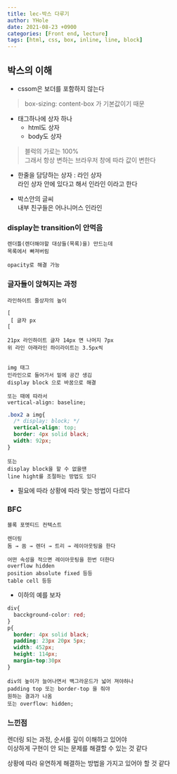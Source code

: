 ```yaml
---
title: lec-박스 다루기
author: YHole
date: 2021-08-23 +0900
categories: [Front end, lecture]
tags: [html, css, box, inline, line, block]
---
```


## 박스의 이해

- cssom은 보더를 포함하지 않는다

> box-sizing: content-box 가 기본값이기 때문

- 태그하나에 상자 하나
  - html도 상자  
  - body도 상자

> 블럭의 가로는 100%  
> 그래서 항상 변하는 브라우저 창에 따라 값이 변한다

- 한줄을 담당하는 상자 : 라인 상자  
라인 상자 안에 있다고 해서 인라인 이라고 한다

- 박스안의 글씨  
내부 친구들은 어나니머스 인라인

### display는 transition이 안먹음

```
렌더틀(렌더해야할 대상들(목록)을) 만드는데
목록에서 빠져버림

opacity로 해결 가능
```


### 글자들이 앉혀지는 과정

```
라인하이트 줄상자의 높이

[
 [ 글자 px    
[ 

21px 라인하이트 글자 14px 면 나머지 7px
위 라인 아래라인 하이라이트는 3.5px씩


img 태그 
인라인으로 들어가서 밑에 공간 생김
display block 으로 바꿈으로 해결

또는 때에 따라서
vertical-align: baseline;
```

```css
.box2 a img{
  /* display: block; */
  vertical-align: top;
  border: 4px solid black;
  width: 92px;
}
```

```
또는 
display block을 할 수 없을땐
line hight를 조절하는 방법도 있다
```

- 필요에 따라 상황에 따라 맞는 방법이 다르다



### BFC

```
블록 포멧티드 컨텍스트

렌더링
돔 → 쏨 → 렌더 → 트리 → 레이아웃팅을 한다

어떤 속성을 적으면 레이아웃팅을 한번 더한다
overflow hidden
position absolute fixed 등등
table cell 등등
```

- 이하의 예를 보자

```css
div{
  bacckground-color: red;
}
p{
  border: 4px solid black;
  padding: 23px 20px 5px;
  width: 452px;
  height: 114px;
  margin-top:30px
}
```
```
div의 높이가 늘어나면서 백그라운드가 넓어 져야하나
padding top 또는 border-top 을 줘야
원하는 결과가 나옴
또는 overflow: hidden;
```

### 느낀점

렌더링 되는 과정, 순서를 깊이 이해하고 있어야  
이상하게 구현이 안 되는 문제를 해결할 수 있는 것 같다

상황에 따라 유연하게 해결하는 방법을 가지고 있어야 할 것 같다
